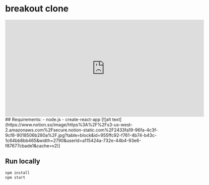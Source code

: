 # breakout clone

<iframe src="https://player.vimeo.com/video/459239175" width="640" height="313" frameborder="0" allow="autoplay; fullscreen" allowfullscreen></iframe>
## Requirements:
 - node.js
 - create-react-app
[![alt text](https://www.notion.so/image/https%3A%2F%2Fs3-us-west-2.amazonaws.com%2Fsecure.notion-static.com%2F2433fa19-96fa-4c3f-9cf8-9018506b280a%2F.jpg?table=block&id=955ffc92-f761-4b74-b43c-1c64bb8bb465&width=2790&userId=a115424a-732e-44b4-93e6-f87677cbade1&cache=v2)]

## Run locally
```bash
npm install
npm start
```



